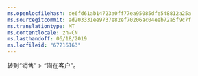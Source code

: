 ```yaml
---
ms.openlocfilehash: de6fd61ab14723a0ff77ea95085dfe548812a25a
ms.sourcegitcommit: ad203331ee9737e82ef70206ac04eeb72a5f9c7f
ms.translationtype: MT
ms.contentlocale: zh-CN
ms.lasthandoff: 06/18/2019
ms.locfileid: "67216163"
---
```

转到“销售” > “潜在客户”。